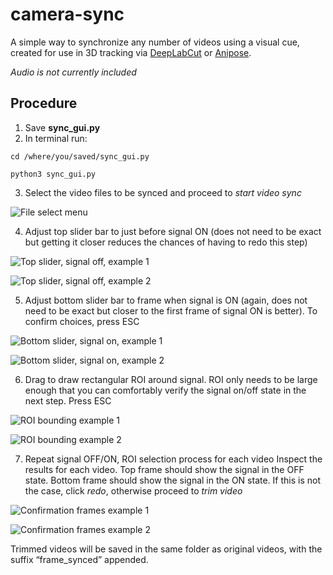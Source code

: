 # camera-sync
A simple way to synchronize any number of videos using a visual cue, created for use in 3D tracking via [DeepLabCut](https://github.com/DeepLabCut/DeepLabCut) or [Anipose](https://github.com/lambdaloop/anipose). 

*Audio is not currently included*

## Procedure

1. Save **sync_gui.py**
2. In terminal run:

`cd /where/you/saved/sync_gui.py`

`python3 sync_gui.py`

3. Select the video files to be synced and proceed to *start video sync*

![File select menu]( https://github.com/nattse/camera_sync/blob/main/store/browse.png)

4. Adjust top slider bar to just before signal ON (does not need to be exact but getting it closer reduces the chances of having to redo this step)

![Top slider, signal off, example 1](https://github.com/nattse/camera_sync/blob/main/store/pre_sig_1.png)

![Top slider, signal off, example 2](https://github.com/nattse/camera_sync/blob/main/store/pre_sig_2.png)

5. Adjust bottom slider bar to frame when signal is ON (again, does not need to be exact but closer to the first frame of signal ON is better). To confirm choices, press ESC

![Bottom slider, signal on, example 1](https://github.com/nattse/camera_sync/blob/main/store/post_sig_1.png)

![Bottom slider, signal on, example 2](https://github.com/nattse/camera_sync/blob/main/store/post_sig_2.png)

6. Drag to draw rectangular ROI around signal. ROI only needs to be large enough that you can comfortably verify the signal on/off state in the next step. Press ESC

![ROI bounding example 1](https://github.com/nattse/camera_sync/blob/main/store/ROI_1.png)

![ROI bounding example 2](https://github.com/nattse/camera_sync/blob/main/store/ROI_2.png)

7. Repeat signal OFF/ON, ROI selection process for each video
Inspect the results for each video. Top frame should show the signal in the OFF state. Bottom frame should show the signal in the ON state. If this is not the case, click *redo*, otherwise proceed to *trim video*

![Confirmation frames example 1](https://github.com/nattse/camera_sync/blob/main/store/conf_1.png)

![Confirmation frames example 2](https://github.com/nattse/camera_sync/blob/main/store/conf_2.png)

Trimmed videos will be saved in the same folder as original videos, with the suffix “frame_synced” appended.
